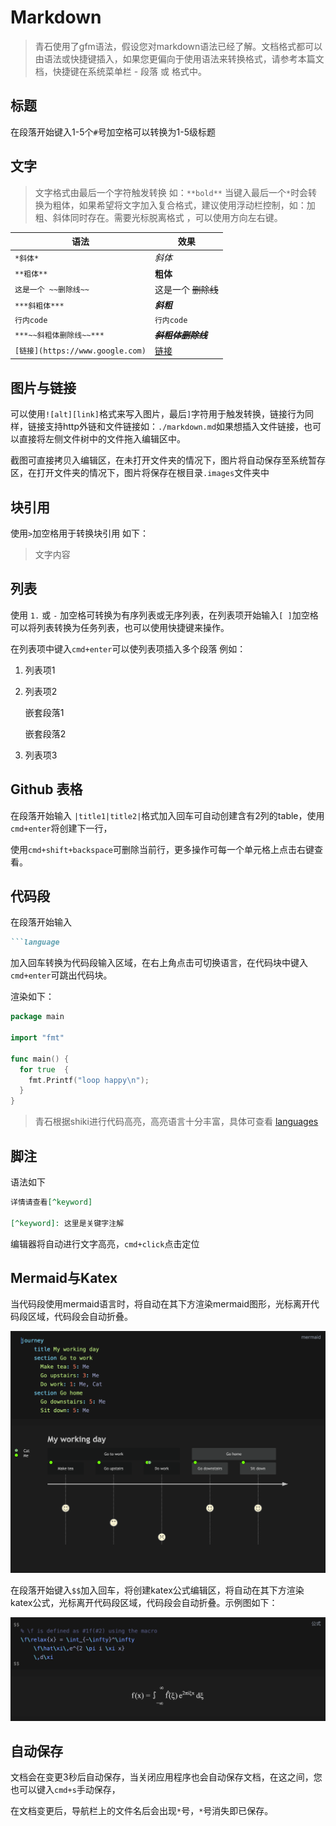 # Markdown

> 青石使用了gfm语法，假设您对markdown语法已经了解。文档格式都可以由语法或快捷键插入，如果您更偏向于使用语法来转换格式，请参考本篇文档，快捷键在系统菜单栏 - 段落 或 格式中。

## 标题

在段落开始键入1-5个`#`号加空格可以转换为1-5级标题

## 文字

> 文字格式由最后一个字符触发转换 如：`**bold**` 当键入最后一个`*`时会转换为粗体，如果希望将文字加入复合格式，建议使用浮动栏控制，如：加粗、斜体同时存在。需要光标脱离格式 ，可以使用方向左右键。

| 语法                             | 效果                           |
| -------------------------------- | ------------------------------ |
| `*斜体*`                         | *斜体*                         |
| `**粗体**`                       | **粗体**                       |
| `这是一个 ~~删除线~~`            | 这是一个 ~~删除线~~            |
| `***斜粗体***`                   | ***斜粗***                     |
| `行内code`                       | `行内code`                     |
| `***~~斜粗体删除线~~***`         | ~~***斜粗体删除线***~~         |
| `[链接](https://www.google.com)` | [链接](https://www.google.com) |

## 图片与链接

可以使用`![alt][link]`格式来写入图片，最后`]`字符用于触发转换，链接行为同样，链接支持http外链和文件链接如：`./markdown.md`如果想插入文件链接，也可以直接将左侧文件树中的文件拖入编辑区中。

截图可直接拷贝入编辑区，在未打开文件夹的情况下，图片将自动保存至系统暂存区，在打开文件夹的情况下，图片将保存在根目录`.images`文件夹中

## 块引用

使用`>`加空格用于转换块引用 如下：

> 文字内容

## 列表

使用 `1.` 或 `-` 加空格可转换为有序列表或无序列表，在列表项开始输入`[ ]`加空格可以将列表转换为任务列表，也可以使用快捷键来操作。

在列表项中键入`cmd+enter`可以使列表项插入多个段落 例如：

1. 列表项1
2. 列表项2

   嵌套段落1

   嵌套段落2

3. 列表项3

## Github 表格

在段落开始输入 `|title1|title2|`格式加入回车可自动创建含有2列的table，使用`cmd+enter`将创建下一行，

使用`cmd+shift+backspace`可删除当前行，更多操作可每一个单元格上点击右键查看。

## 代码段

在段落开始输入

```markdown
```language
```

加入回车转换为代码段输入区域，在右上角点击可切换语言，在代码块中键入`cmd+enter`可跳出代码块。

渲染如下：

```go
package main

import "fmt"

func main() {
  for true  {
    fmt.Printf("loop happy\n");
  }
}
```

> 青石根据shiki进行代码高亮，高亮语言十分丰富，具体可查看 [languages](https://github.com/shikijs/shiki/blob/main/docs/languages.md)

## 脚注

语法如下

```md
详情请查看[^keyword]

[^keyword]: 这里是关键字注解
```

编辑器将自动进行文字高亮，`cmd+click`点击定位

## Mermaid与Katex

当代码段使用mermaid语言时，将自动在其下方渲染mermaid图形，光标离开代码段区域，代码段会自动折叠。

![suUxrWDayV8HcXWvSAF2O](../.images/suUxrWDayV8HcXWvSAF2O.png)

在段落开始键入`$$`加入回车，将创建katex公式编辑区，将自动在其下方渲染katex公式，光标离开代码段区域，代码段会自动折叠。示例图如下：

![BqVYzfX2ZHnI39MnRE3Pp](../.images/BqVYzfX2ZHnI39MnRE3Pp.png)

## 自动保存

文档会在变更3秒后自动保存，当关闭应用程序也会自动保存文档，在这之间，您也可以键入`cmd+s`手动保存，

在文档变更后，导航栏上的文件名后会出现`*`号，`*`号消失即已保存。